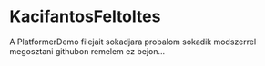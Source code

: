 # KacifantosFeltoltes
A PlatformerDemo filejait sokadjara probalom sokadik modszerrel megosztani githubon remelem ez bejon...
